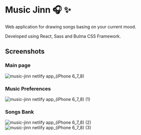 # Music Jinn :headphones: :sparkles:

Web application for drawing songs basing on your current mood.

Developed using React, Sass and Bulma CSS Framework. 

## Screenshots

### Main page 
![music-jinn netlify app_(iPhone 6_7_8)](https://user-images.githubusercontent.com/22932530/83335738-10059800-a2af-11ea-8567-ad4a78fad4f5.png)
### Music Preferences
![music-jinn netlify app_(iPhone 6_7_8) (1)](https://user-images.githubusercontent.com/22932530/83335770-59ee7e00-a2af-11ea-8fa3-1ca1a393c77a.png)
### Songs Bank
![music-jinn netlify app_(iPhone 6_7_8) (2)](https://user-images.githubusercontent.com/22932530/83335769-578c2400-a2af-11ea-8662-678c7951b71f.png)
![music-jinn netlify app_(iPhone 6_7_8) (3)](https://user-images.githubusercontent.com/22932530/83335768-54913380-a2af-11ea-9c6f-55e0bf38bc21.png)
